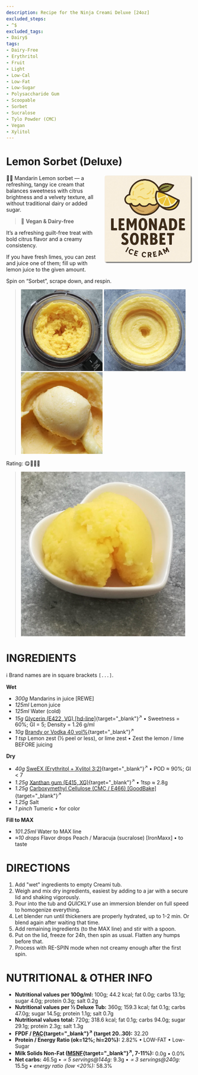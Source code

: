 ```yaml
---
description: Recipe for the Ninja Creami Deluxe [24oz]
excluded_steps:
- ^$
excluded_tags:
- Dairy$
tags:
- Dairy-Free
- Erythritol
- Fruit
- Light
- Low-Cal
- Low-Fat
- Low-Sugar
- Polysaccharide Gum
- Scoopable
- Sorbet
- Sucralose
- Tylo Powder (CMC)
- Vegan
- Xylitol
---
```

# Lemon Sorbet (Deluxe)
<img style="float: right; margin-left: 1.5em;" width=240 alt="Logo" src="logo-lemon-sorbet.png" />

🍊🍋 Mandarin Lemon sorbet — a refreshing, tangy ice cream that balances sweetness with citrus brightness and a velvety texture, all without traditional dairy or added sugar.

> 🌿 **Vegan & Dairy-free**

It’s a refreshing guilt-free treat with bold citrus flavor and a creamy consistency.

If you have fresh limes, you can zest and juice one of them; fill up with lemon juice to the given amount.

Spin on “Sorbet”, scrape down, and respin.

> <img width=220 alt="After Sorbet Processing" src="lemon-sorbet_2025-07-23_1.jpg" class="zoomable" />
> <img width=220 alt="After Respin" src="lemon-sorbet_2025-07-23_2.jpg" class="zoomable" />
> <img width=220 alt="Scooped" src="lemon-sorbet_2025-07-23_3.jpg" class="zoomable" />

Rating: 😋🍋🍋🍊

> <img width=443 alt="Served" src="lemon-sorbet_2025-07-23_4.jpg" class="zoomable" />

# INGREDIENTS

ℹ️ Brand names are in square brackets `[...]`.

**Wet**

  - _300g_ Mandarins in juice [REWE]
  - _125ml_ Lemon juice
  - _125ml_ Water (cold)
  - _15g_ [Glycerin (E422, VG) \[hd-line\]](/ice-creamery/info/ingredients/#vegetable-glycerin-glycerol-vg-e422){target="_blank"}<sup>↗</sup> • Sweetness = 60%; GI = 5; Density = 1.26 g/ml
  - _10g_ [Brandy or Vodka 40 vol%](/ice-creamery/info/ingredients/#alcohol-ethanol){target="_blank"}<sup>↗</sup>
  - _1 tsp_ Lemon zest (½ peel or less), or lime zest • Zest the lemon / lime BEFORE juicing

**Dry**

  - _40g_ [SweEX (Erythritol + Xylitol 3:2)](/ice-creamery/info/ingredients/#sweex-erythritol-xylitol-blend){target="_blank"}<sup>↗</sup> • POD ≈ 90%; GI < 7
  - _1.25g_ [Xanthan gum (E415, XG)](/ice-creamery/info/ingredients/#xanthan-gum-xg-e415){target="_blank"}<sup>↗</sup> • 1tsp ≈ 2.8g
  - _1.25g_ [Carboxymethyl Cellulose (CMC / E466) \[GoodBake\]](/ice-creamery/info/ingredients/#carboxymethyl-cellulose-cmc-e466){target="_blank"}<sup>↗</sup>
  - _1.25g_ Salt
  - _1 pinch_ Tumeric • for color

**Fill to MAX**

  - _101.25ml_ Water to MAX line
  - _≈10 drops_ Flavor drops Peach / Maracuja (sucralose) [IronMaxx] • to taste

# DIRECTIONS

 1. Add "wet" ingredients to empty Creami tub.
 1. Weigh and mix dry ingredients, easiest by adding to a jar with a secure lid and shaking vigorously.
 1. Pour into the tub and *QUICKLY* use an immersion blender on full speed to homogenize everything.
 1. Let blender run until thickeners are properly hydrated, up to 1-2 min. Or blend again after waiting that time.
 1. Add remaining ingredients (to the MAX line) and stir with a spoon.
 1. Put on the lid, freeze for 24h, then spin as usual. Flatten any humps before that.
 1. Process with RE-SPIN mode when not creamy enough after the first spin.

# NUTRITIONAL & OTHER INFO
- **Nutritional values per 100g/ml:** 100g; 44.2 kcal; fat 0.0g; carbs 13.1g; sugar 4.0g; protein 0.3g; salt 0.2g
- **Nutritional values per ½ Deluxe Tub:** 360g; 159.3 kcal; fat 0.1g; carbs 47.0g; sugar 14.5g; protein 1.1g; salt 0.7g
- **Nutritional values total:** 720g; 318.6 kcal; fat 0.1g; carbs 94.0g; sugar 29.1g; protein 2.3g; salt 1.3g
- **FPDF / [PAC](/ice-creamery/info/glossary/#potere-anti-congelante-pac){target="_blank"}<sup>↗</sup> (target 20..30):** 32.20
- **Protein / Energy Ratio (ok=12%; hi=20%):** 2.82% • LOW-FAT • Low-Sugar
- **Milk Solids Non-Fat ([MSNF](/ice-creamery/info/glossary/#milk-solids-not-fat-msnf){target="_blank"}<sup>↗</sup>, 7-11%):** 0.0g • 0.0%
- **Net carbs:** 46.5g • *∝ 5 servings@144g:* 9.3g • *∝ 3 servings@240g:* 15.5g • *energy ratio (low <20%):* 58.3%
